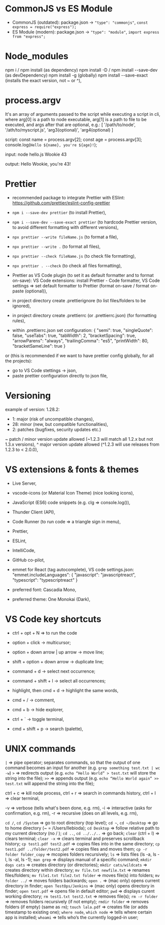 # CommonJS vs ES Module

- CommonJS (outdated): package.json -> `"type": "commonjs"`,
  `const express = require("express");`
- ES Module (modern): package.json -> `"type": "module"`,
  `import express from "express";`

# Node_modules

npm i / npm install (as dependency)
npm install -D / npm install --save-dev (as devDependency)
npm install -g (globally)
npm install --save-exact (installs the exact version, not ~ or ^),

# process.argv

It's an array of arguments passed to the script while executing a script in cli, where arg[0] is a path to node executable, arg[1] is a path to file to be executed, and args after that are optional, e.g.:
[
'/path/to/node',
'/ath/to/myscript.js',
'arg3(optional)',
'arg4(optional)
]

script:
const name = process.argv[2];
const age = process.argv[3];
console.log(`Hello ${name}, you're ${age}!`);

input:
node hello.js Wookie 43

output:
Hello Wookie, you're 43!

# Prettier

- recommended package to integrate Prettier with ESlint:
  https://github.com/prettier/eslint-config-prettier

- `npm i --save-dev prettier` (to install Prettier),
- `npm i --save-dev --save-exact prettier` (to hardcode Prettier version, to avoid different formatting with different versions),
- `npx prettier --write fileName.js` (to format a file),
- `npx prettier --write .` (to format all files),
- `npx prettier --check fileName.js` (to check file formatting),
- `npx prettier . --check` (to check all files formatting),

- Prettier as VS Code plugin (to set it as default formatter and to format on-save):
  VS Code extensions: install Prettier - Code formatter,
  VS Code settings => set default formatter to Prettier (format on-save / format on-paste (optional)),

- in project directory create .prettierignore (to list files/folders to be ignored),
- in project directory create .prettierrc (or .prettierrc.json) (for formatting rules),
- within .prettierrc.json set configuration:
  {
  "semi": true,
  "singleQuote": false,
  "useTabs": true,
  "tabWidth": 2,
  "bracketSpacing": true,
  "arrowParens": "always",
  "trailingComma": "es5",
  "printWidth": 80,
  "bracketSameLine": true
  }

or (this is recommended if we want to have prettier config globally, for all the projects):

- go to VS Code stettings -> json,
- paste prettier configuration directly to json file,

# Versioning

example of version: 1.28.2:

- 1: major (risk of uncompatible changes),
- 28: minor (new, but compatible functionalities),
- 2: patches (bugfixes, security updates etc.)

~ patch / minor version update allowed
(~1.2.3 will match all 1.2.x but not 1.3.x versions),
^ major version update allowed
(^1.2.3 will use releases from 1.2.3 to < 2.0.0),

# VS extensions & fonts & themes

- Live Server,
- vscode-icons (or Material Icon Theme) (nice looking icons),
- JavaScript (ES6) code snippets (e.g. clg => console.log()),
- Thunder Client (API),
- Code Runner (to run code => a triangle sign in menu),
- Prettier,
- ESLint,
- IntelliCode,
- GitHub co-pilot,

- emmet for React (tag autocomplete), VS code settings.json:
  "emmet.includeLanguages": {
  "javascript": "javascriptreact",
  "typescript": "typescriptreact"
  }

- preferred font: Cascadia Mono,
- preferred theme: One Monokai (Dark),

# VS Code key shortcuts

- ctrl + opt + N => to run the code
- option + click -> multicursor;
- option + down arrow | up arrow -> move line;
- shift + option + down arrow -> duplicate line;
- command + d -> select next occurrence;
- command + shift + l -> select all occurrences;
- highlight, then cmd + d -> highlight the same words,

- cmd + / -> comment,
- cmd + b -> hide explorer,
- ctrl + ` -> toggle terminal,
- cmd + shift + p -> search (palette),

# UNIX commands

`|` => pipe operator; separates commands, so that the output of one command becomes an input for another (e.g. `grep something test.txt | wc -w`)
`>` => redirects output (e.g. `echo “Hello World” > test.txt` will store the string into the file);
`>>` => appends output (e.g. `echo “Hello World again” >> test.txt` will append the string into the file);

ctrl + c => kill node process,
ctrl + r => search in commands history,
ctrl + l => clear terminal,

-v => verbose (tells what's been done, e.g. rm),
-i => interactive (asks for confirmation, e.g. rm),
-r => recursive (does on all levels, e.g. rm),

`cd /`, `cd /System` => go to root directory (top level);
`cd ~`, `cd ~/Desktop` => go to home directory (~ = /Users/llebioda);
`cd Desktop` => follow relative path to my current directory (no / );
`cd ..`, `cd ../../..` => go back;
`clear` (ctrl + l) => clears terminal;
`clear -x` => clears terminal and preserves scrollback history;
`cp test1.pdf test2.pdf` => copies files into in the same directory;
`cp test1.pdf ../folder/test2.pdf` => copies files and moves them;
`cp -r folder folder_copy` => mcopies folders recursively;
`ls` => lists files (ls -a, ls -l, ls -al, ls -1);
`man grep` => displays manual of a specific command;
`mkdir dogs cats` => creates directory (or directories);
`mkdir cats/wildcats` => creates directory within directory;
`mv file.txt newfile.txt` => renames files/folders;
`mv file1.txt file2.txt folder` => moves file(s) into folders;
`mv folder ../` => moves folders backwards;
`open .` => (mac only) opens current directory in finder;
`open TestOps/Jenkins` => (mac only) opens directory in finder;
`open test.pdf` => opens file in default editor;
`pwd` => displays curent working directory;
`rm test1.txt test2.txt` => removes file(s);
`rm -r folder` => removes folders recursively (if not empty);
`rmdir folder` => removes folders (if empty) (same as `rm`);
`touch lala.pdf` => creates file (or adds timestamp to existing one);
`where node`, `which node` => tells where certain app is installed;
`whoami` => tells who’s the currently logged-in user;
